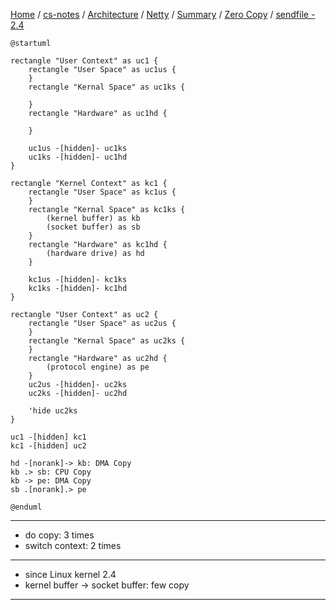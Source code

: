 [Home](https://mengxianbin.github.io) /
[cs-notes](https://mengxianbin.github.io/cs-notes/site) /
[Architecture](https://mengxianbin.github.io/cs-notes/site/Architecture) /
[Netty](https://mengxianbin.github.io/cs-notes/site/Architecture/Netty) /
[Summary](https://mengxianbin.github.io/cs-notes/site/Architecture/Netty/Summary) /
[Zero Copy](https://mengxianbin.github.io/cs-notes/site/Architecture/Netty/Summary/Zero%20Copy) /
[sendfile - 2.4](https://mengxianbin.github.io/cs-notes/site/Architecture/Netty/Summary/Zero%20Copy/sendfile%20-%202.4)

```puml
@startuml

rectangle "User Context" as uc1 {
    rectangle "User Space" as uc1us {
    }
    rectangle "Kernal Space" as uc1ks {
        
    }
    rectangle "Hardware" as uc1hd {
        
    }

    uc1us -[hidden]- uc1ks
    uc1ks -[hidden]- uc1hd
}

rectangle "Kernel Context" as kc1 {
    rectangle "User Space" as kc1us {
    }
    rectangle "Kernal Space" as kc1ks {
        (kernel buffer) as kb
        (socket buffer) as sb
    }
    rectangle "Hardware" as kc1hd {
        (hardware drive) as hd
    }

    kc1us -[hidden]- kc1ks
    kc1ks -[hidden]- kc1hd
}

rectangle "User Context" as uc2 {
    rectangle "User Space" as uc2us {
    }
    rectangle "Kernal Space" as uc2ks {
    }
    rectangle "Hardware" as uc2hd {
        (protocol engine) as pe
    }
    uc2us -[hidden]- uc2ks
    uc2ks -[hidden]- uc2hd

    'hide uc2ks
}

uc1 -[hidden] kc1
kc1 -[hidden] uc2

hd -[norank]-> kb: DMA Copy
kb .> sb: CPU Copy
kb -> pe: DMA Copy
sb .[norank].> pe

@enduml
```

---

* do copy: 3 times
* switch context: 2 times

---

* since Linux kernel 2.4
* kernel buffer -> socket buffer: few copy

---
